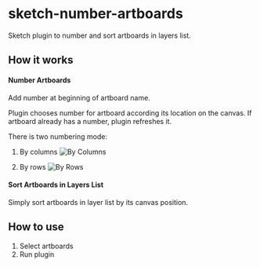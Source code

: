 # sketch-number-artboards
Sketch plugin to number and sort artboards in layers list.

## How it works

#### Number Artboards
Add number at beginning of artboard name.

Plugin chooses number for artboard according its location on the canvas. If artboard already has a number, plugin refreshes it.

There is two numbering mode:

1. By columns
![By Columns](https://3.downloader.disk.yandex.ru/disk/43986889870f5d67eb22dacaf6889b4ba27bc6b6ebec3511c412bd5b5d7ffe83/58d41198/EZiZKLe44Y9fnI4E70ficJoekjqgFskSb15wCvDe-qF2gQ-VU9v6U9QcyAtV4_4F_HHJG2NviMjdCLadYd6JOA%3D%3D?uid=0&filename=by-columns.png&disposition=inline&hash=&limit=0&content_type=image%2Fpng&fsize=117109&hid=4d0d11722021b904bcba2e3112e539f7&media_type=image&tknv=v2&etag=cd3a3eabad1c427b0c5ba45a3d2fc9fa)

2. By rows
![By Rows](https://3.downloader.disk.yandex.ru/disk/17107278f0dd9aefaaa6a827d859a365f37a8bda891cba38002099cb1be9eb6a/58d411d3/EZiZKLe44Y9fnI4E70ficKNcBdxw1hhxT4Ax3pJ7sKgMRBfQRRyDlYyMsydzNM437l3AeyUjqkEbLiVG15JrXA%3D%3D?uid=0&filename=by-rows.png&disposition=inline&hash=&limit=0&content_type=image%2Fpng&fsize=118391&hid=bbf65ed39e846bb9be0cd7dccfbdeafb&media_type=image&tknv=v2&etag=cc9adb8bad1372ff4058f1051ddcf1d5)


#### Sort Artboards in Layers List
Simply sort artboards in layer list by its canvas position.


## How to use
1. Select artboards
2. Run plugin
